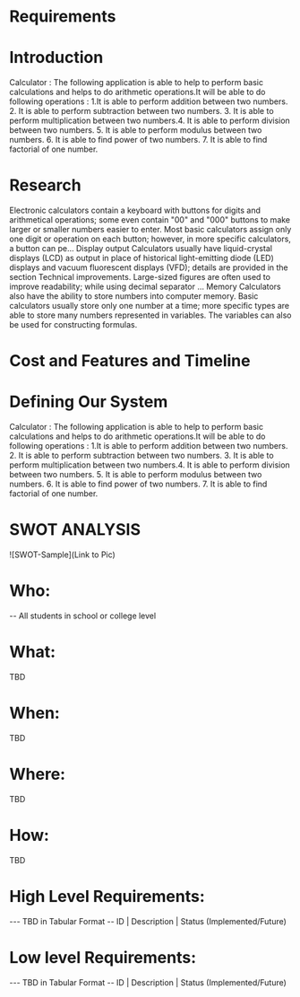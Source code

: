 # Requirements
# Introduction
Calculator : The following application is able to help to perform basic calculations and helps to do arithmetic operations.It will be able to do following operations :
1.It is able to perform addition between two numbers. 2. It is able to perform subtraction between two numbers. 3. It is able to perform multiplication between two numbers.4. It is able to perform division between two numbers. 5. It is able to perform modulus between two numbers. 6. It is able to find power of two numbers. 7. It is able to find factorial of one number.


# Research
Electronic calculators contain a keyboard with buttons for digits and arithmetical operations; some even contain "00" and "000" buttons to make larger or smaller numbers easier to enter. Most basic calculators assign only one digit or operation on each button; however, in more specific calculators, a button can pe…
Display output
Calculators usually have liquid-crystal displays (LCD) as output in place of historical light-emitting diode (LED) displays and vacuum fluorescent displays (VFD); details are provided in the section Technical improvements. Large-sized figures are often used to improve readability; while using decimal separator …
Memory
Calculators also have the ability to store numbers into computer memory. Basic calculators usually store only one number at a time; more specific types are able to store many numbers represented in variables. The variables can also be used for constructing formulas.

# Cost and Features and Timeline


# Defining Our System
Calculator : The following application is able to help to perform basic calculations and helps to do arithmetic operations.It will be able to do following operations :
1.It is able to perform addition between two numbers. 2. It is able to perform subtraction between two numbers. 3. It is able to perform multiplication between two numbers.4. It is able to perform division between two numbers. 5. It is able to perform modulus between two numbers. 6. It is able to find power of two numbers. 7. It is able to find factorial of one number.
# SWOT ANALYSIS
![SWOT-Sample](Link to Pic)


# Who:
-- All students in school or college level

# What:
TBD

# When:
TBD

# Where:
TBD

# How:
TBD


# High Level Requirements:
--- TBD in Tabular Format -- ID | Description | Status (Implemented/Future)

# Low level Requirements:
--- TBD in Tabular Format -- ID | Description | Status (Implemented/Future)